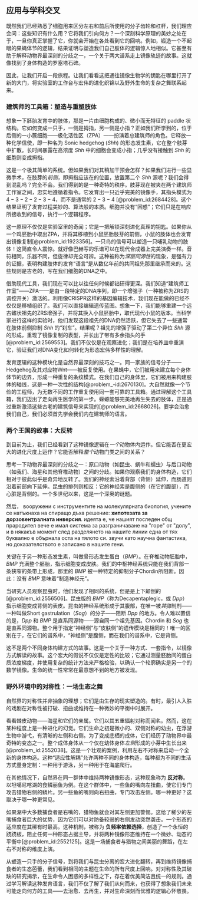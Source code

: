 ## 应用与学科交叉

既然我们已经熟悉了细胞用来区分左右和前后所使用的分子齿轮和杠杆，我们理应会问：这些知识有什么用？它将我们引向何方？一个深刻科学原理的美妙之处在于，一旦你真正掌握了它，你就会开始在各处看到它的回响。例如，锻造一个不起眼的果蝇体节的逻辑，结果证明与塑造我们自己肢体的逻辑惊人地相似。它甚至有助于解释动物界最深刻的分歧之一，一个关于两大谱系走上镜像轨迹的故事。这就像找到了身体构造的罗塞塔石碑。

因此，让我们开启一段旅程。让我们看看这把通往镜像生物学的钥匙在哪里打开了新的大门，将实验室的工作台与宏伟的进化织锦以及野外生命的复杂之舞联系起来。

### 建筑师的工具箱：塑造与重塑肢体

想象一下胚胎发育中的肢体，那是一片由细胞构成的、微小而无特征的 paddle 状结构。它如何变成一只手，一侧是拇指，另一侧是小指？正如我们所学到的，位于后侧的一小簇细胞——极化活性区（ZPA）——扮演着总建筑师的角色。它释放一种化学信使，即一种名为 Sonic hedgehog ($Shh$) 的形态发生素，它在整个肢芽中扩散。长时间暴露在高浓度 $Shh$ 中的细胞会变成小指；几乎没有接触到 $Shh$ 的细胞则变成拇指。

这是一个极其简单的系统。但如果我们对其稍加干预会怎样？如果我们进行一些显微手术，在肢芽的*前侧*，即拇指应该在的位置，放置第二个 $Shh$ 源呢？我们会得到混乱吗？完全不会。我们得到的是一种奇特的秩序。肢芽现在被夹在两个建筑师工作室之间，忠实地遵循着指令。它发育出一只近乎完美的镜像手，其指头模式为 $4-3-2-2-3-4$，而不是通常的 $2-3-4$ [@problem_id:2684428]。这个结果证明了发育过程美妙的、算法般的本质。细胞并没有“困惑”；它们只是在响应所接收到的信号，执行一个逻辑程序。

这一原理不仅仅是实验室里的奇闻；它是一把解锁深刻进化真理的钥匙。如果你从一个鸡胚胎中取出ZPA，并将其移植到小鼠胚胎肢芽的前侧，小鼠的肢体也会发育出镜像复制[@problem_id:1923356]。一只鸟的信号可以塑造一只哺乳动物的肢体！这简直令人震惊。就好像巴赫写的乐谱可以在现代合成器上完美演奏一样。音符相同，乐器不同，但旋律却完全可辨。这种被称为*深层同源性*的现象，是强有力的证据，表明构建肢体的发育“语言”是从数亿年前的共同祖先那里继承而来的。这些规则是古老的，写在我们细胞的DNA之中。

借助现代工具，我们现在可以比以往任何时候都钻研得更深。我们知道“建筑师工作室”——ZPA——是由一段特定的DNA序列，即一个增强子（一种被称为ZRS的调控开关）激活的。利用像CRISPR这样的基因编辑技术，我们现在能做的已经不仅仅是移植组织了。我们可以直接编辑遗传蓝图。想象一下，我们能够重建一个远古鳍状祖先的ZRS增强子，并将其换入小鼠胚胎中，取代现代小鼠的版本。当科学家进行这样的实验时，他们发现这段祖先的DNA仍然活跃，但它失去了一些通常在肢体前侧抑制 $Shh$ 的“刹车”。结果呢？祖先的增强子驱动了第二个异位 $Shh$ 源的形成，重现了镜像复制的表型，并长出了带有多余指头的手[@problem_id:2569553]。我们不仅仅是在观察进化；我们是在培养皿中重演它，验证我们对DNA变化如何转化为形态宏伟多样性的理解。

发育逻辑的这种模块化是自然界最深刻的技巧之一。同一家族的信号分子——Hedgehog及其对应物Wnt——被反复使用。在果蝇中，它们被用来建立每个身体体节的边界，形成一种重复的条纹模式。在我们自己的身体里，它们被用来构建肢体的轴线，这是一种一次性的结构[@problem_-id:2670130]。大自然就像一个节俭的工程师，为无数不同的工作重复使用同一套可靠的工具箱。通过理解这个工具箱，我们迈出了走向再生医学的第一步。蝾螈能够完美地再生失去的肢体，正是通过重新激活这些古老的建筑信号来实现的[@problem_id:2668026]。要学会治愈我们自己，我们必须首先学会我们内在建筑师的语言。

### 两个王国的故事：大反转

到目前为止，我们已经看到了这种镜像逻辑在*一个*动物体内运作。但它能否在更宏大的进化尺度上运作？它能否解释*整个*动物门类之间的关系？

思考一下动物界最深刻的分歧之一：原口动物（如昆虫、蜗牛和蠕虫）与后口动物（如我们、海星和其他脊椎动物）之间的分歧。如果你观察我们的身体构造，它们相对于彼此似乎是奇异地反转了。我们的神经索沿着背部（背侧）延伸，而肠道则沿着前部向下延伸。昆虫的排列则相反：它的神经索是腹侧的（在它的腹部），而心脏是背侧的。一个多世纪以来，这是一个深奥的谜题。

然后， вооружени с инструментите на молекулярната биология, учените се натъкнаха на спиращо дъха решение: **хипотезата за дорзовентралната инверсия**.  идеята е, че нашият последен общ прародител вече е имал система за разграничаване на "горе" от "долу", и в някакъв момент след разделянето на нашите линии една от тях буквално е обърнала оста на тялото си. звучи като научна фантастика, но доказателството е записано в нашите гени.

关键在于另一种形态发生素，叫做骨形态发生蛋白（$BMP$）。在脊椎动物胚胎中，$BMP$ 充满整个胚胎，指示细胞变成皮肤。我们的中枢神经系统只能在我们背部一条狭窄的条带上形成，那里的 $BMP$ 被一种特定的抑制分子Chordin所阻断。因此：没有 $BMP$ 意味着“制造神经元”。

当研究人员观察昆虫时，他们发现了相同的系统，但是是上下颠倒的 [@problem_id:2556506]。昆虫版的 $BMP$（称为Decapentaplegic，或 $Dpp$）指示细胞变成背侧的表皮。昆虫的神经系统形成于其腹部，在唯一被*其*抑制剂——一种叫做Short gastrulation（$Sog$）的分子——阻断 $Dpp$ 的地方。令人难以置信的是，$Dpp$ 和 $BMP$ 是直系同源物——源自同一个祖先基因。Chordin 和 $Sog$ 也是直系同源物。整个用于指定“神经侧”与“皮肤侧”的遗传模块是相同的！唯一的区别在于，在它们的谱系中，“神经侧”是腹侧，而在我们的谱系中，它是背侧。

这不是两个不同身体构建方式的故事。这是一个关于一种方式、一套指令，以镜像方式解读的故事。这个宏大的假说不仅仅是定性的比较；它通过测量胚胎间的蛋白质浓度梯度，并使用复杂的统计方法来严格检验，以确认一个轮廓确实是另一个的数学镜像。生命的统一性常常在最意想不到的地方被发现。

### 野外环境中的对称性：一场生态之舞

自然界的对称性并非抽象的理想；它们是由生存的现实塑造的。有时，最引人入胜的戏剧在对称性被打破、扭曲或维持在一种微妙的平衡中时展开。

看看棘皮动物——海星和它们的亲属。它们以其五重辐射对称而闻名。然而，这在某种程度上是一种进化的幻觉。它们生命之初是微小的、双侧对称的幼虫，在浮游生物中游弋，有清晰的左侧和右侧。为了变成底栖的成体，它们经历了动物界中最奇特的变态之一。整个成体身体从一个仅在幼体身体*左侧*形成的小芽中生长出来[@problem_id:2552038]。这是一个壮观的案例，利用左右不对称来启动一个全新的身体构造。这种“适应性解耦”允许两种不同的身体构造，每种都为不同的生活方式量身定制：一种用于游泳，另一种用于在海底爬行。

在其他情况下，自然界在同一群体中维持两种镜像形态，这种现象称为 **反对称**。以坦噶尼喀湖的食鳞丽鱼为例。在这个群体中，一些鱼的嘴向左扭曲，使它们专门攻击猎物右侧的鳞片。另一些鱼的嘴则向右扭曲，专门攻击左侧。哪一种更好？这取决于哪一种更常见。

如果湖中大多数捕食者是右嘴的，猎物鱼就会对其左侧更加警惕。这给了稀少的左嘴捕食者巨大的优势，因为它们可以对防备较弱的右侧发动突然袭击。一个形态的适应度在其稀有时最高。这种机制，被称为 **负频率依赖选择**，创造了一个永恒的跷跷板，阻止任何一种形态占据主导，并将两种镜像形态维持在一个微妙、动态的平衡中[@problem_id:2552125]。这是一场捕食者与猎物之间美丽的舞蹈，在左右不对称的维度上演。

从塑造一只手的分子信号，到将我们与昆虫分离的宏大进化翻转，再到维持镜像捕食者的生态芭蕾，我们看到相同的主题在生命的所有尺度上回响。对对称性及其破缺的研究揭示，在生命令人困惑的多样性之下，存在着优美简洁且统一的规则。通过学习解读这种发育语言，我们不仅了解了我们从何而来，也获得了想象我们未来可能走向何方的工具——去治愈、去再生，并对生命深刻而优雅的逻辑心怀敬畏。